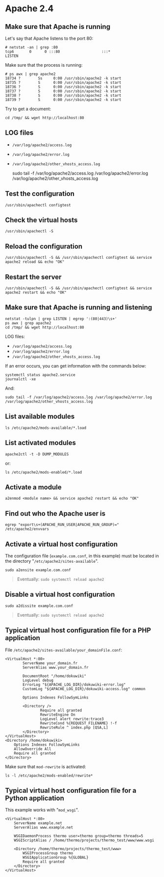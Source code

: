 # Apache 2.4

## Make sure that Apache is running

Let's say that Apache listens to the port 80:

    # netstat -an | grep :80
    tcp6       0      0 :::80                   :::*                    LISTEN   

Make sure that the process is running:

    # ps awx | grep apache2
    18734 ?        Ss     0:00 /usr/sbin/apache2 -k start
    18735 ?        S      0:00 /usr/sbin/apache2 -k start
    18736 ?        S      0:00 /usr/sbin/apache2 -k start
    18737 ?        S      0:00 /usr/sbin/apache2 -k start
    18738 ?        S      0:00 /usr/sbin/apache2 -k start
    18739 ?        S      0:00 /usr/sbin/apache2 -k start

Try to get a document:

    cd /tmp/ && wget http://localhost:80

## LOG files

* `/var/log/apache2/access.log`
* `/var/log/apache2/error.log`
* `/var/log/apache2/other_vhosts_access.log`

    sudo tail -f /var/log/apache2/access.log /var/log/apache2/error.log /var/log/apache2/other_vhosts_access.log

## Test the configuration

    /usr/sbin/apachectl configtest

## Check the virtual hosts

    /usr/sbin/apachectl -S

## Reload the configuration

    /usr/sbin/apachectl -S && /usr/sbin/apachectl configtest && service apache2 reload && echo "OK"

## Restart the server

    /usr/sbin/apachectl -S && /usr/sbin/apachectl configtest && service apache2 restart && echo "OK"

 ## Make sure that Apache is running and listening

    netstat -tulpn | grep LISTEN | egrep ':(80|443)\s+'
    ps awx | grep apache2
    cd /tmp/ && wget http://localhost:80

LOG files:

* `/var/log/apache2/access.log`
* `/var/log/apache2/error.log`
* `/var/log/apache2/other_vhosts_access.log`

If an error occurs, you can get information with the commands below:

    systemctl status apache2.service
    journalctl -xe

And:

    sudo tail -f /var/log/apache2/access.log /var/log/apache2/error.log /var/log/apache2/other_vhosts_access.log

## List available modules

    ls /etc/apache2/mods-available/*.load

## List activated modules

    apache2ctl -t -D DUMP_MODULES

or:

    ls /etc/apache2/mods-enabled/*.load

## Activate a module

    a2enmod <module name> && service apache2 restart && echo "OK"

## Find out who the Apache user is

    egrep "export\s+(APACHE_RUN_USER|APACHE_RUN_GROUP)=" /etc/apache2/envvars

## Activate a virtual host configuration

The configuration file (`example.com.conf`, in this example) must be located in the directory "`/etc/apache2/sites-available`".

    sudo a2ensite example.com.conf

> Eventually: `sudo systemctl reload apache2`

## Disable a virtual host configuration

    sudo a2dissite example.com.conf

> Eventually: `sudo systemctl reload apache2`

## Typical virtual host configuration file for a PHP application

File `/etc/apache2/sites-available/your_domainFile.conf`:

    <VirtualHost *:80>
            ServerName your_domain.fr
            ServerAlias www.your_domain.fr

            DocumentRoot "/home/dokuwiki"
            LogLevel debug
            ErrorLog "${APACHE_LOG_DIR}/dokuwiki-error.log"
            CustomLog "${APACHE_LOG_DIR}/dokuwiki-access.log" common

            Options Indexes FollowSymLinks

            <Directory />
                    Require all granted
                    RewriteEngine On
                    LogLevel alert rewrite:trace3
                    RewriteCond %{REQUEST_FILENAME} !-f
                    RewriteRule ^ index.php [QSA,L]
            </Directory>
    </VirtualHost>
    <Directory /home/dokuwiki>
        Options Indexes FollowSymLinks
        AllowOverride All
        Require all granted
    </Directory>

Make sure that `mod-rewrite` is activated:

    ls -l /etc/apache2/mods-enabled/rewrite*

## Typical virtual host configuration file for a Python application

This example works with "`mod_wsgi`".

    <VirtualHost *:80>
        ServerName example.net
        ServerAlias www.example.net

        WSGIDaemonProcess thermo user=thermo group=thermo threads=5
        WSGIScriptAlias / /home/thermo/projects/thermo_test/www/www.wsgi

        <Directory /home/thermo/projects/thermo_test/www>
            WSGIProcessGroup thermo
            WSGIApplicationGroup %{GLOBAL}
            Require all granted
        </Directory>
    </VirtualHost>
